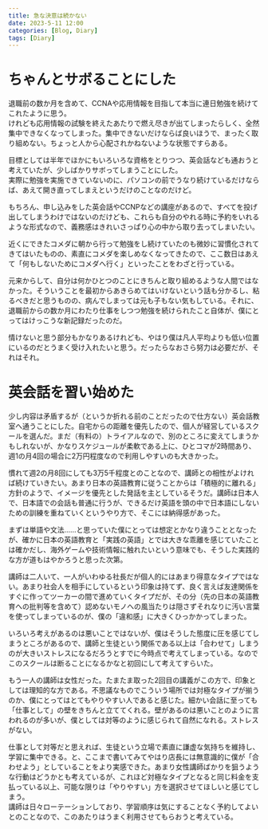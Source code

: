 ```yaml
---
title: 急な決意は続かない
date: 2023-5-11 12:00
categories: [Blog, Diary]
tags: [Diary]
---
```


# ちゃんとサボることにした
退職前の数か月を含めて、CCNAや応用情報を目指して本当に連日勉強を続けてこれたように思う。  
けれども応用情報の試験を終えたあたりで燃え尽きが出てしまったらしく、全然集中できなくなってしまった。集中できないだけならば良いほうで、まったく取り組めない。ちょっと人から心配されかねないような状態ですらある。

目標としては半年でほかにもいろいろな資格をとりつつ、英会話なども通おうと考えていたが、少しばかりサボってしまうことにした。  
実際に勉強を実施できていないのに、パソコンの前でうなり続けているだけならば、あえて開き直ってしまえというだけのことなのだけど。

もちろん、申し込みをした英会話やCCNPなどの講座があるので、すべてを投げ出してしまうわけではないのだけども、これらも自分のやれる時に予約をいれるような形式なので、義務感はきれいさっぱり心の中から取り去ってしまいたい。

近くにできたコメダに朝から行って勉強をし続けていたのも微妙に習慣化されてきてはいたものの、素直にコメダを楽しめなくなってきたので、ここ数日はあえて「何もしないためにコメダへ行く」といったことをわざと行っている。

元来からして、自分は何かひとつのことにきちんと取り組めるような人間ではなかった。そういうことを最初からあきらめてはいけないという話も分かるし、粘るべきだと思うものの、病んでしまっては元も子もない気もしている。それに、退職前からの数か月にわたり仕事をしつつ勉強を続けられたこと自体が、僕にとってはけっこうな新記録だったのだ。

情けないと思う部分もかなりあるけれども、やはり僕は凡人平均よりも低い位置にいるのだとうまく受け入れたいと思う。だったらなおさら努力は必要だが、それはそれ。

# 英会話を習い始めた

少し内容は矛盾するが（というか折れる前のことだったので仕方ない）英会話教室へ通うことにした。自宅からの距離を優先したので、個人が経営しているスクールを選んだ。まだ（有料の）トライアルなので、別のところに変えてしまうかもしれないが、かなりスケジュールが柔軟である上に、ひとコマが2時間あり、週1の月4回の場合に2万円程度なので利用しやすいのも大きかった。

慣れて週2の月8回にしても3万5千程度とのことなので、講師との相性がよければ続けていきたい。あまり日本の英語教育に従うことからは「積極的に離れる」方針のようで、イメージを優先とした発話を主としているそうだ。講師は日本人で、日本語での会話も普通に行うが、できるだけ英語を頭の中で日本語にしないための訓練を重ねていくというやり方で、そこには納得感があった。

まずは単語や文法……と思っていた僕にとっては想定とかなり違うこととなったが、確かに日本の英語教育と「実践の英語」とでは大きな乖離を感じていたことは確かだし、海外ゲームや技術情報に触れたいという意味でも、そうした実践的な方が道もはやかろうと思った次第。

講師は二人いて、一人がいわゆる社長だが個人的にはあまり得意なタイプではない。あまり社会人を相手にしているという印象は持てず、良く言えば友達関係をすぐに作ってツーカーの間で進めていくタイプだが、その分（先の日本の英語教育への批判等を含めて）認めないモノへの風当たりは隠さずそれなりに汚い言葉を使ってしまっているのが、僕の「違和感」に大きくひっかかってしまった。

いろいろ考えがあるのは悪いことではないが、僕はそうした態度に圧を感じてしまうところがあるので、講師と生徒という関係である以上は「合わせて」しまうのが大きいストレスになるだろうとすでに今時点で考えてしまっている。なのでこのスクールは断ることになるかなと初回にして考えてすらいた。

もう一人の講師は女性だった。たまたま取った2回目の講義がこの方で、印象としては理知的な方である。不思議なものでこういう場所では対極なタイプが揃うのか、僕にとってはとてもやりやすい人であると感じた。細かい会話に至っても「仕事として」の壁をきちんと立ててくれる。壁があるのは悪いことのように言われるのが多いが、僕としては対等のように感じられて自然になれる。ストレスがない。

仕事として対等だと思えれば、生徒という立場で素直に謙虚な気持ちを維持し、学習に集中できる。と、ここまで書いてみてやはり店長には無意識的に僕が「合わせよう」としていることをより実感できた。あまり女性講師ばかりを狙うような行動はどうかとも考えているが、これほど対極なタイプとなると同じ料金を支払っている以上、可能な限りは「やりやすい」方を選択させてほしいと感じてしまう。  
講師は日々ローテーションしており、学習順序は気にすることなく予約してよいとのことなので、このあたりはうまく利用させてもらおうと考えている。